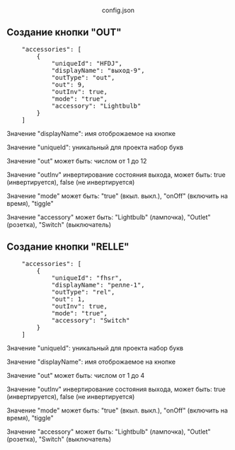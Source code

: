 <p align="center">
config.json
</p>

<h2>Cоздание кнопки "OUT"</h2>
<pre>
    "accessories": [
        {
            "uniqueId": "HFDJ",
            "displayName": "выход-9",
            "outType": "out",
            "out": 9,
            "outInv": true,
            "mode": "true",
            "accessory": "Lightbulb"
        }
    ]
</pre>


<p>Значение "displayName": имя отоброжаемое на кнопке</p>
<p>Значение "uniqueId": уникальный для проекта набор букв</p>
<p>Значение "out" может быть: числом от 1 до 12</p>
<p>Значение "outInv" инвертирование состояния выхода, может быть: true (инвертируется), false (не инвертируется)</p>
<p>Значение "mode" может быть: "true" (вкыл. выкл.), "onOff" (включить на время), "tiggle"</p>
<p>Значение "accessory" может быть: "Lightbulb" (лампочка), "Outlet" (розетка), "Switch" (выключатель)</p>

<h2>Cоздание кнопки "RELLE"</h2>
<pre>
    "accessories": [
        {
            "uniqueId": "fhsr",
            "displayName": "релле-1",
            "outType": "rel",
            "out": 1,
            "outInv": true,
            "mode": "true",
            "accessory": "Switch"
        }
    ]
</pre>

<p>Значение "uniqueId": уникальный для проекта набор букв</p>
<p>Значение "displayName": имя отоброжаемое на кнопке
<p>Значение "out" может быть: числом от 1 до 4</p>
<p>Значение "outInv" инвертирование состояния выхода, может быть: true (инвертируется), false (не инвертируется)</p>
<p>Значение "mode" может быть:  "true" (вкыл. выкл.), "onOff" (включить на время), "tiggle"</p>
<p>Значение "accessory" может быть: "Lightbulb" (лампочка), "Outlet" (розетка), "Switch" (выключатель)</p>

